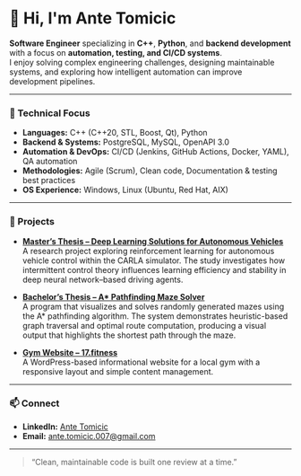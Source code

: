 # 👋 Hi, I'm Ante Tomicic

**Software Engineer** specializing in **C++**, **Python**, and **backend development** with a focus on **automation, testing, and CI/CD systems**.  
I enjoy solving complex engineering challenges, designing maintainable systems, and exploring how intelligent automation can improve development pipelines.

---

### 🧠 Technical Focus
- **Languages:** C++ (C++20, STL, Boost, Qt), Python  
- **Backend & Systems:** PostgreSQL, MySQL, OpenAPI 3.0  
- **Automation & DevOps:** CI/CD (Jenkins, GitHub Actions, Docker, YAML), QA automation  
- **Methodologies:** Agile (Scrum), Clean code, Documentation & testing best practices  
- **OS Experience:** Windows, Linux (Ubuntu, Red Hat, AIX)

---

### 🚀 Projects
- **[Master’s Thesis – Deep Learning Solutions for Autonomous Vehicles](https://github.com/atomic01/MSc-Project-Appendices)**  
A research project exploring reinforcement learning for autonomous vehicle control within the CARLA simulator. The study investigates how intermittent control theory influences learning efficiency and stability in deep neural network–based driving agents.

- **[Bachelor’s Thesis – A* Pathfinding Maze Solver](https://github.com/atomic01/SolvingTheMazeProblemWithAStarAlgorithm)**  
A program that visualizes and solves randomly generated mazes using the A* pathfinding algorithm. The system demonstrates heuristic-based graph traversal and optimal route computation, producing a visual output that highlights the shortest path through the maze.

- **[Gym Website – 17.fitness](https://17.fitness)**  
  A WordPress-based informational website for a local gym with a responsive layout and simple content management.

---

### 📫 Connect
- **LinkedIn:** [Ante Tomicic](https://www.linkedin.com/in/antetomicic)  
- **Email:** ante.tomicic.007@gmail.com  

---

> “Clean, maintainable code is built one review at a time.”

